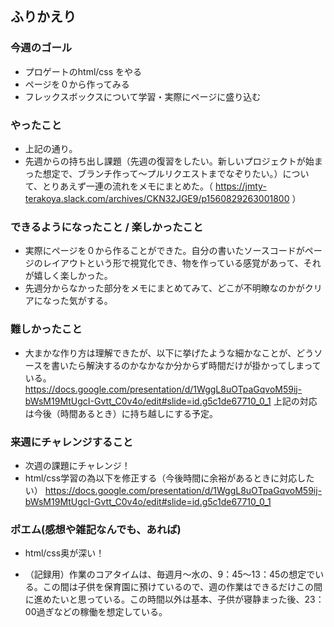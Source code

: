 ## ふりかえり

### 今週のゴール
* プロゲートのhtml/css をやる
* ページを０から作ってみる
* フレックスボックスについて学習・実際にページに盛り込む

### やったこと
* 上記の通り。
* 先週からの持ち出し課題（先週の復習をしたい。新しいプロジェクトが始まった想定で、ブランチ作って〜プルリクエストまでなぞりたい。）について、とりあえず一連の流れをメモにまとめた。（ https://jmty-terakoya.slack.com/archives/CKN32JGE9/p1560829263001800 ）

### できるようになったこと / 楽しかったこと
* 実際にページを０から作ることができた。自分の書いたソースコードがページのレイアウトという形で視覚化でき、物を作っている感覚があって、それが嬉しく楽しかった。
* 先週分からなかった部分をメモにまとめてみて、どこが不明瞭なのかがクリアになった気がする。

### 難しかったこと
* 大まかな作り方は理解できたが、以下に挙げたような細かなことが、どうソースを書いたら解決するのかなかなか分からず時間だけが掛かってしまっている。
https://docs.google.com/presentation/d/1WggL8uOTpaGqvoM59ij-bWsM19MtUgcI-Gvtt_C0v4o/edit#slide=id.g5c1de67710_0_1
上記の対応は今後（時間あるとき）に持ち越しにする予定。

### 来週にチャレンジすること
* 次週の課題にチャレンジ！
* html/css学習の為以下を修正する（今後時間に余裕があるときに対応したい）
https://docs.google.com/presentation/d/1WggL8uOTpaGqvoM59ij-bWsM19MtUgcI-Gvtt_C0v4o/edit#slide=id.g5c1de67710_0_1


### ポエム(感想や雑記なんでも、あれば)
* html/css奥が深い！


* （記録用）作業のコアタイムは、毎週月〜水の、9：45〜13：45の想定でいる。この間は子供を保育園に預けているので、週の作業はできるだけこの間に進めたいと思っている。この時間以外は基本、子供が寝静まった後、23：00過ぎなどの稼働を想定している。